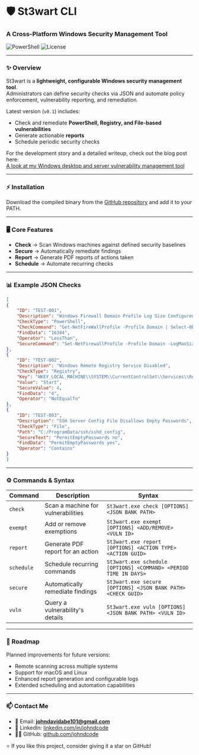 <h1>🛡️ St3wart CLI</h1>
<h3>A Cross-Platform Windows Security Management Tool</h3>

<p>
<img src="https://img.shields.io/badge/Language-PowerShell-blue" alt="PowerShell">
<img src="https://img.shields.io/github/license/johndcode/St3wartCLI" alt="License">
</p>

---

### ✨ Overview  
St3wart is a **lightweight, configurable Windows security management tool**.  
Administrators can define security checks via JSON and automate policy enforcement, vulnerability reporting, and remediation.  

Latest version (`v0.1`) includes:  
- Check and remediate **PowerShell, Registry, and File-based vulnerabilities**  
- Generate actionable **reports**  
- Schedule periodic security checks

For the development story and a detailed writeup, check out the blog post here:  
[A look at my Windows desktop and server vulnerability management tool](https://www.johndcode.com/posts/St3wart/)  

---

### ⚡ Installation
Download the compiled binary from the [GitHub repository](https://github.com/JohnDCode/St3wartCLI-Publish) and add it to your PATH.

---

### 🖥️ Core Features
- **Check** → Scan Windows machines against defined security baselines
- **Secure** → Automatically remediate findings
- **Report** → Generate PDF reports of actions taken
- **Schedule** → Automate recurring checks

---

### 📊 Example JSON Checks
```json
[
{
    "ID": "TEST-001",
    "Description": "Windows Firewall Domain Profile Log Size Configured",
    "CheckType": "PowerShell",
    "CheckCommand": "Get-NetFireWallProfile -Profile Domain | Select-Object -ExpandProperty LogMaxSizeKilobytes",
    "FindData": "16384",
    "Operator": "LessThan",
    "SecureCommand": "Set-NetFirewallProfile -Profile Domain -LogMaxSizeKilobytes 16384"
},
{
    "ID": "TEST-002",
    "Description": "Windows Remote Registry Service Disabled",
    "CheckType": "Registry",
    "Key": "HKEY_LOCAL_MACHINE\\SYSTEM\\CurrentControlSet\\Services\\RemoteRegistry",
    "Value": "Start",
    "SecureValue": 4,
    "FindData": "4",
    "Operator": "NotEqualTo"
},
{
    "ID": "TEST-003",
    "Description": "SSH Server Config File Disallows Empty Passwords",
    "CheckType": "File",
    "Path": "C:/ProgramData/ssh/sshd_config",
    "SecureText": "PermitEmptyPasswords no",
    "FindData": "PermitEmptyPasswords yes",
    "Operator": "Contains"
}
]
```

---

### ⚙️ Commands & Syntax
Command | Description | Syntax
--- | --- | ---
`check` | Scan a machine for vulnerabilities | `St3wart.exe check [OPTIONS] <JSON BANK PATH>`
`exempt` | Add or remove exemptions | `St3wart.exe exempt [OPTIONS] <ADD/REMOVE> <VULN ID>`
`report` | Generate PDF report for an action | `St3wart.exe report [OPTIONS] <ACTION TYPE> <ACTION GUID>`
`schedule` | Schedule recurring commands | `St3wart.exe schedule [OPTIONS] <COMMAND> <PERIOD TIME IN DAYS>`
`secure` | Automatically remediate findings | `St3wart.exe secure [OPTIONS] <JSON BANK PATH> <CHECK GUID>`
`vuln` | Query a vulnerability's details | `St3wart.exe vuln [OPTIONS] <JSON BANK PATH> <VULN ID>`

---

### 🔮 Roadmap
Planned improvements for future versions:
- Remote scanning across multiple systems
- Support for macOS and Linux
- Enhanced report generation and configurable logs
- Extended scheduling and automation capabilities

---

### 📫 Contact Me  
- 📧 Email: **johndavidabe101@gmail.com**  
- 💼 LinkedIn: [linkedin.com/in/johndcode](https://linkedin.com/in/johndcode)  
- 🧑‍💻 GitHub: [github.com/johndcode](https://github.com/johndcode)  

⭐ If you like this project, consider giving it a star on GitHub!
